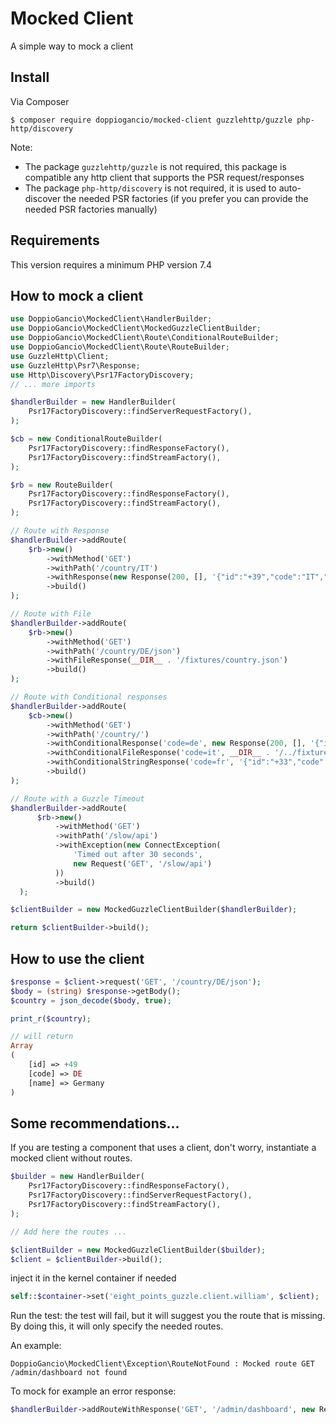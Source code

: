 # Mocked Client
A simple way to mock a client

## Install
Via Composer

```shell
$ composer require doppiogancio/mocked-client guzzlehttp/guzzle php-http/discovery
```

Note:
- The package `guzzlehttp/guzzle` is not required, 
  this package is compatible any http client that supports the PSR request/responses  
- The package `php-http/discovery` is not required, it is used to auto-discover the needed PSR factories
  (if you prefer you can provide the needed PSR factories manually)

## Requirements
This version requires a minimum PHP version 7.4

## How to mock a client
```php
use DoppioGancio\MockedClient\HandlerBuilder;
use DoppioGancio\MockedClient\MockedGuzzleClientBuilder;
use DoppioGancio\MockedClient\Route\ConditionalRouteBuilder;
use DoppioGancio\MockedClient\Route\RouteBuilder;
use GuzzleHttp\Client;
use GuzzleHttp\Psr7\Response;
use Http\Discovery\Psr17FactoryDiscovery;
// ... more imports

$handlerBuilder = new HandlerBuilder(
    Psr17FactoryDiscovery::findServerRequestFactory(),
);

$cb = new ConditionalRouteBuilder(
    Psr17FactoryDiscovery::findResponseFactory(),
    Psr17FactoryDiscovery::findStreamFactory(),
);

$rb = new RouteBuilder(
    Psr17FactoryDiscovery::findResponseFactory(),
    Psr17FactoryDiscovery::findStreamFactory(),
);

// Route with Response
$handlerBuilder->addRoute(
    $rb->new()
        ->withMethod('GET')
        ->withPath('/country/IT')
        ->withResponse(new Response(200, [], '{"id":"+39","code":"IT","name":"Italy"}'))
        ->build()
);

// Route with File
$handlerBuilder->addRoute(
    $rb->new()
        ->withMethod('GET')
        ->withPath('/country/DE/json')
        ->withFileResponse(__DIR__ . '/fixtures/country.json')
        ->build()
);

// Route with Conditional responses
$handlerBuilder->addRoute(
    $cb->new()
        ->withMethod('GET')
        ->withPath('/country/')
        ->withConditionalResponse('code=de', new Response(200, [], '{"id":"+49","code":"DE","name":"Germany"}'))
        ->withConditionalFileResponse('code=it', __DIR__ . '/../fixtures/country_it.json')
        ->withConditionalStringResponse('code=fr', '{"id":"+33","code":"FR","name":"France"}')
        ->build()
);

// Route with a Guzzle Timeout
$handlerBuilder->addRoute(
      $rb->new()
          ->withMethod('GET')
          ->withPath('/slow/api')
          ->withException(new ConnectException(
              'Timed out after 30 seconds',
              new Request('GET', '/slow/api')
          ))
          ->build()
  );

$clientBuilder = new MockedGuzzleClientBuilder($handlerBuilder);

return $clientBuilder->build();
```

## How to use the client
```php
$response = $client->request('GET', '/country/DE/json');
$body = (string) $response->getBody();
$country = json_decode($body, true);

print_r($country);

// will return
Array
(
    [id] => +49
    [code] => DE
    [name] => Germany
)
```

## Some recommendations...
If you are testing a component that uses a client, don't worry, instantiate a mocked client without routes.
```php
$builder = new HandlerBuilder(
    Psr17FactoryDiscovery::findResponseFactory(),
    Psr17FactoryDiscovery::findServerRequestFactory(),
    Psr17FactoryDiscovery::findStreamFactory(),
);

// Add here the routes ...

$clientBuilder = new MockedGuzzleClientBuilder($builder);
$client = $clientBuilder->build();
```

inject it in the kernel container if needed
```php
self::$container->set('eight_points_guzzle.client.william', $client);
```

Run the test: the test will fail, but it will suggest you the route that is missing. 
By doing this, it will only specify the needed routes.

An example:
```shell
DoppioGancio\MockedClient\Exception\RouteNotFound : Mocked route GET /admin/dashboard not found
```

To mock for example an error response:
```php
$handlerBuilder->addRouteWithResponse('GET', '/admin/dashboard', new Response(401));
```
